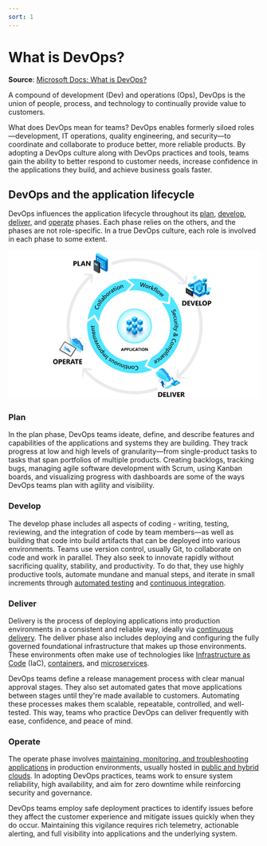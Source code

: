 ```yaml
---
sort: 1
---
```

# What is DevOps?
**Source**: [Microsoft Docs: What is DevOps?](https://docs.microsoft.com/en-us/azure/devops/overview/what-is-devops)

A compound of development (Dev) and operations (Ops), DevOps is the union of people, process, and technology
to continually provide value to customers.

What does DevOps mean for teams? DevOps enables formerly siloed roles—development, IT operations, quality
engineering, and security—to coordinate and collaborate to produce better, more reliable products. By
adopting a DevOps culture along with DevOps practices and tools, teams gain the ability to better respond
to customer needs, increase confidence in the applications they build, and achieve business goals faster.

## DevOps and the application lifecycle

DevOps influences the application lifecycle throughout its 
[plan](1-Plan.md), 
[develop](2-Develop.md), 
[deliver](3-Deliver.md), and 
[operate](4-Operate.md) phases. Each phase relies on the others, and 
the phases are not role-specific. In a true DevOps culture, each role is involved in each phase to some 
extent.

![DevopsLifeCycle](media/devops-lifecycle.png)

### Plan

In the plan phase, DevOps teams ideate, define, and describe features and capabilities of the applications 
and systems they are building. They track progress at low and high levels of granularity—from single-product 
tasks to tasks that span portfolios of multiple products. Creating backlogs, tracking bugs, managing
agile software development with Scrum, using Kanban boards, and visualizing progress with dashboards are some of the ways
DevOps teams plan with agility and visibility.

### Develop

The develop phase includes all aspects of coding - writing, 
testing, reviewing, and the integration of code by team members—as well as building that code into build 
artifacts that can be deployed into various environments. Teams use version control, usually Git, to
collaborate on code and work in parallel. They also seek to innovate rapidly without
sacrificing quality, stability, and productivity. To do that, they use highly productive tools, automate 
mundane and manual steps, and iterate in small increments through 
[automated testing](https://docs.microsoft.com/en-us/devops/develop/shift-left-make-testing-fast-reliable) and 
[continuous integration](6-CI.md).

### Deliver

Delivery is the process of deploying applications into production environments in a consistent and reliable 
way, ideally via [continuous delivery](7-CD.md). The deliver phase also 
includes deploying and configuring the fully governed foundational infrastructure that makes up those 
environments. These environments often make use of technologies like 
[Infrastructure as Code](9-IaaC.md) (IaC),
[containers](https://azure.microsoft.com/services/container-service/), and
[microservices](10-Microservices.md).

DevOps teams define a release management process with clear manual approval stages. They 
also set automated gates that move applications between stages until they're made available to customers. 
Automating these processes makes them scalable, repeatable, controlled, and 
well-tested. This way, teams who practice DevOps 
can deliver frequently with ease, confidence, and peace of mind.

### Operate

The operate phase involves [maintaining, monitoring, and troubleshooting applications](11-Monitoring.md)
in production environments, usually hosted in 
[public and hybrid clouds](https://azure.microsoft.com/overview/what-is-azure/).
In adopting DevOps practices, teams work to ensure system reliability, high availability, 
and aim for zero downtime while 
reinforcing security and governance.

DevOps teams employ safe deployment practices to identify issues
before they affect the customer experience and mitigate issues quickly when they do occur. Maintaining 
this vigilance requires rich telemetry, actionable alerting, and full visibility into applications and the 
underlying system.
